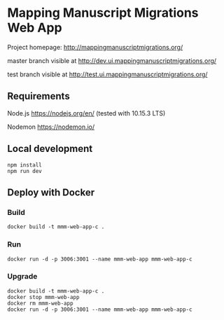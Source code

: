 # Mapping Manuscript Migrations Web App

Project homepage: http://mappingmanuscriptmigrations.org/

master branch visible at http://dev.ui.mappingmanuscriptmigrations.org/

test branch visible at http://test.ui.mappingmanuscriptmigrations.org/

## Requirements

Node.js https://nodejs.org/en/ (tested with 10.15.3 LTS)

Nodemon https://nodemon.io/

## Local development

```
npm install
npm run dev
```

## Deploy with Docker

### Build
 `docker build -t mmm-web-app-c .`

### Run
 `docker run -d -p 3006:3001 --name mmm-web-app mmm-web-app-c`

### Upgrade
```
docker build -t mmm-web-app-c .
docker stop mmm-web-app
docker rm mmm-web-app
docker run -d -p 3006:3001 --name mmm-web-app mmm-web-app-c
```
